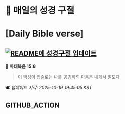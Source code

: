 # 🙏 매일의 성경 구절
# [Daily Bible verse]
## [![README에 성경구절 업데이트](https://github.com/DONGSUKA/first_test/actions/workflows/update-readme-bible.yml/badge.svg)](https://github.com/DONGSUKA/first_test/actions/workflows/update-readme-bible.yml)
<!-- START_BIBLE_VERSE -->
📖 **마태복음 15:8**
> 이 백성이 입술로는 나를 공경하되 마음은 내게서 멀도다

🕊️ _업데이트 시각: 2025-10-19 19:45:05 KST_
  <!-- END_BIBLE_VERSE -->
## GITHUB_ACTION
